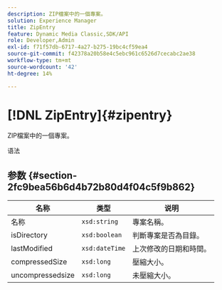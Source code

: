```yaml
---
description: ZIP檔案中的一個專案。
solution: Experience Manager
title: ZipEntry
feature: Dynamic Media Classic,SDK/API
role: Developer,Admin
exl-id: f71f57db-6717-4a27-b275-19bc4cf59ea4
source-git-commit: f42378a20b58e4c5ebc961c6526d7cecabc2ae38
workflow-type: tm+mt
source-wordcount: '42'
ht-degree: 14%

---
```


# [!DNL ZipEntry]{#zipentry}

ZIP檔案中的一個專案。

语法

## 参数 {#section-2fc9bea56b6d4b72b80d4f04c5f9b862}

| 名称 | 类型 | 说明 |
|---|---|---|
| 名称 | `xsd:string` | 專案名稱。 |
| isDirectory | `xsd:boolean` | 判斷專案是否為目錄。 |
| lastModified | `xsd:dateTime` | 上次修改的日期和時間。 |
| compressedSize | `xsd:long` | 壓縮大小。 |
| uncompressedsize | `xsd:long` | 未壓縮大小。 |

